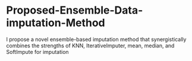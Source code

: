 # Proposed-Ensemble-Data-imputation-Method
I propose a novel ensemble-based imputation method that synergistically combines the strengths of KNN, IterativeImputer, mean, median, and SoftImpute for imputation

